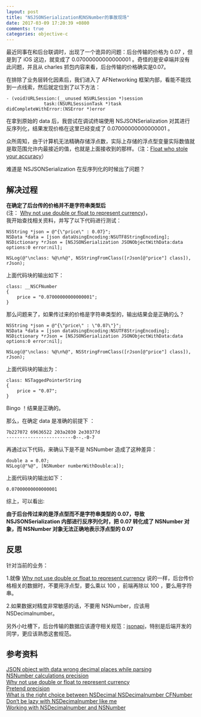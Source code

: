 ```yaml
---
layout: post
title: "NSJSONSerialization和NSNumber的事故现场"
date: 2017-03-09 17:20:39 +0800
comments: true
categories: objective-c
---
```

最近同事在和后台联调时，出现了一个诡异的问题：后台传输的价格为 0.07 ，但是到了 iOS 这边，就变成了 0.07000000000000001 。奇怪的是安卓端并没有此问题，并且从 charles 抓包内容来看，后台传输的价格确实是0.07。

在排除了业务层转化因素后，我们进入了 AFNetworking 框架内部，看能不能找到一点线索，然后就定位到了以下方法：

``` objc
- (void)URLSession:(__unused NSURLSession *)session
              task:(NSURLSessionTask *)task
didCompleteWithError:(NSError *)error
```

  在拿到原始的 data 后，我尝试在调试终端使用 NSJSONSerialization 对其进行反序列化，结果发现价格在这里已经变成了 0.07000000000000001 。

众所周知，由于计算机无法精确存储浮点数，实际上存储的浮点型变量实际数值就是取范围允许内最接近的值，也就是上面接收到的那样。（注：[Float who stole your accuracy](http://justjavac.com/codepuzzle/2012/11/11/codepuzzle-float-who-stole-your-accuracy.html)） 

难道是 NSJSONSerialization 在反序列化的时候出了问题？
<!--more-->


## 解决过程

  **在确定了后台传的价格并不是字符串类型后** <br>(注： [Why not use double or float to represent currency](http://stackoverflow.com/questions/3730019/why-not-use-double-or-float-to-represent-currency))，<br>我开始查找相关资料，并写了以下代码进行测试：

```objc
NSString *json = @"{\"price\" : 0.07}";
NSData *data = [json dataUsingEncoding:NSUTF8StringEncoding];
NSDictionary *rJson = [NSJSONSerialization JSONObjectWithData:data options:0 error:nil];

NSLog(@"\nclass: %@\n%@", NSStringFromClass([rJson[@"price"] class]), rJson);
```

上面代码块的输出如下：

```objc
class: __NSCFNumber
{
    price = "0.07000000000000001";
}
```

那么问题来了，如果传过来的价格是字符串类型的，输出结果会是正确的么？

```
NSString *json = @"{\"price\" : \"0.07\"}";
NSData *data = [json dataUsingEncoding:NSUTF8StringEncoding];
NSDictionary *rJson = [NSJSONSerialization JSONObjectWithData:data options:0 error:nil];

NSLog(@"\nclass: %@\n%@", NSStringFromClass([rJson[@"price"] class]), rJson);
```

上面代码块的输出为：

```
class: NSTaggedPointerString
{
    price = "0.07";
}
```
Bingo ！结果是正确的。

那么，在确定 data 是准确的前提下 ：

```
7b227072 69636522 203a2030 2e30377d
-------------------------0--.-0-7	
```

再通过以下代码，来确认下是不是 NSNumber 造成了这种差异：

```objc
double a = 0.07;
NSLog(@"%@", [NSNumber numberWithDouble:a]);
```

上面代码块的输出如下：

```objc
0.07000000000000001
```

综上，可以看出: 

**由于后台传过来的是浮点型而不是字符串类型的 0.07，导致 NSJSONSerialization 内部进行反序列化时，把 0.07 转化成了 NSNumber 对象，而 NSNumber 对象无法正确地表示浮点型的 0.07** 



## 反思

针对当前的业务：

1.就像 [Why not use double or float to represent currency](http://stackoverflow.com/questions/3730019/why-not-use-double-or-float-to-represent-currency) 说的一样，后台传价格相关的数据时，不要用浮点型，要么乘以 100 ，前端再除以 100 ，要么用字符串。

2.如果数据对精度非常敏感的话，不要用 NSNumber，应该用 NSDecimalnumber。

另外小吐槽下，后台传输的数据应该遵守相关规范：[jsonapi](http://jsonapi.org/format/#document-top-level)，特别是后端开发的同学，更应该熟悉这套规范。


## 参考资料

[JSON object with data wrong decimal places while parsing](http://stackoverflow.com/questions/36218949/jsonobjectwithdata-wrong-decimal-places-while-parsing)<br>
[NSNumber calculations precision](http://stackoverflow.com/questions/2333755/nsnumber-calculations-precision)<br>
[Why not use double or float to represent currency](http://stackoverflow.com/questions/3730019/why-not-use-double-or-float-to-represent-currency)<br>
[Pretend precision](http://twistedoakstudios.com/blog/Post4428_unfathomable-bugs-6-pretend-precision)<br>
[What is the right choice between NSDecimal NSDecimalnumber CFNumber](http://stackoverflow.com/questions/1704504/what-is-the-right-choice-between-nsdecimal-nsdecimalnumber-cfnumber)<br>
[Don‘t be lazy with NSDecimalnumber like me](http://www.cimgf.com/2008/04/23/cocoa-tutorial-dont-be-lazy-with-nsdecimalnumber-like-me/)<br>
[Working with NSDecimalnumber and NSNumber](http://www.cocoabuilder.com/archive/cocoa/166167-working-with-nsdecimalnumber-and-nsnumber.html)<br>










